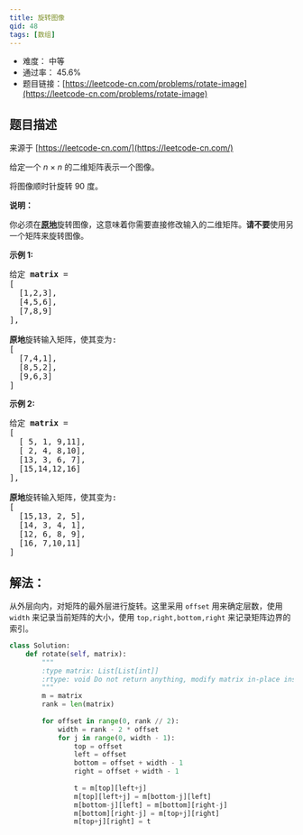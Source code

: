 ```yaml
---
title: 旋转图像
qid: 48
tags: [数组]
---
```



- 难度： 中等
- 通过率： 45.6%
- 题目链接：[https://leetcode-cn.com/problems/rotate-image](https://leetcode-cn.com/problems/rotate-image)


## 题目描述

来源于 [https://leetcode-cn.com/](https://leetcode-cn.com/)

<p>给定一个 <em>n&nbsp;</em>&times;&nbsp;<em>n</em> 的二维矩阵表示一个图像。</p>

<p>将图像顺时针旋转 90 度。</p>

<p><strong>说明：</strong></p>

<p>你必须在<strong><a href="https://baike.baidu.com/item/%E5%8E%9F%E5%9C%B0%E7%AE%97%E6%B3%95" target="_blank">原地</a></strong>旋转图像，这意味着你需要直接修改输入的二维矩阵。<strong>请不要</strong>使用另一个矩阵来旋转图像。</p>

<p><strong>示例 1:</strong></p>

<pre>给定 <strong>matrix</strong> = 
[
  [1,2,3],
  [4,5,6],
  [7,8,9]
],

<strong>原地</strong>旋转输入矩阵，使其变为:
[
  [7,4,1],
  [8,5,2],
  [9,6,3]
]
</pre>

<p><strong>示例 2:</strong></p>

<pre>给定 <strong>matrix</strong> =
[
  [ 5, 1, 9,11],
  [ 2, 4, 8,10],
  [13, 3, 6, 7],
  [15,14,12,16]
], 

<strong>原地</strong>旋转输入矩阵，使其变为:
[
  [15,13, 2, 5],
  [14, 3, 4, 1],
  [12, 6, 8, 9],
  [16, 7,10,11]
]
</pre>


## 解法：

从外层向内，对矩阵的最外层进行旋转。这里采用 `offset` 用来确定层数，使用 `width` 来记录当前矩阵的大小，使用 `top,right,bottom,right` 来记录矩阵边界的索引。

```python
class Solution:
    def rotate(self, matrix):
        """
        :type matrix: List[List[int]]
        :rtype: void Do not return anything, modify matrix in-place instead.
        """
        m = matrix
        rank = len(matrix)
        
        for offset in range(0, rank // 2):
            width = rank - 2 * offset
            for j in range(0, width - 1):
                top = offset
                left = offset
                bottom = offset + width - 1
                right = offset + width - 1
                
                t = m[top][left+j]
                m[top][left+j] = m[bottom-j][left]
                m[bottom-j][left] = m[bottom][right-j]
                m[bottom][right-j] = m[top+j][right]
                m[top+j][right] = t
```